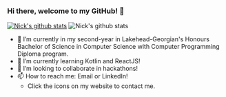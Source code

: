 ### Hi there, welcome to my GitHub! 👋
[![Nick's github stats](https://github-readme-stats.vercel.app/api?username=nicksantoscs)](https://github.com/anuraghazra/github-readme-stats)
![Nick's github stats](https://github-readme-stats.vercel.app/api?username=nicksantoscs&hide=contribs,prs,issues)

- 🔭 I’m currently in my second-year in Lakehead-Georgian's Honours Bachelor of Science in Computer Science with Computer Programming Diploma program.
- 🌱 I’m currently learning Kotlin and ReactJS!
- 🤝 I’m looking to collaborate in hackathons!
- 📫 How to reach me: Email or LinkedIn!
  - Click the icons on my website to contact me.

